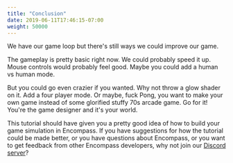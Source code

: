 ```yaml
---
title: "Conclusion"
date: 2019-06-11T17:46:15-07:00
weight: 50000
---
```


We have our game loop but there's still ways we could improve our game.

The gameplay is pretty basic right now. We could probably speed it up. Mouse controls would probably feel good. Maybe you could add a human vs human mode.

But you could go even crazier if you wanted.  Why not throw a glow shader on it. Add a four player mode. Or maybe, fuck Pong, you want to make your own game instead of some glorified stuffy 70s arcade game. Go for it! You're the game designer and it's your world.

This tutorial should have given you a pretty good idea of how to build your game simulation in Encompass. If you have suggestions for how the tutorial could be made better, or you have questions about Encompass, or you want to get feedback from other Encompass developers, why not join our [Discord server](https://discord.gg/ZYE88fK)?
